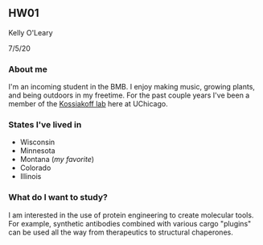 HW01
---
Kelly O'Leary

7/5/20

### About me

I'm an incoming student in the BMB. I enjoy making music, growing plants, and being outdoors in my freetime. For the past couple years I've been a member of the [Kossiakoff lab](https://kosslab.uchicago.edu/) here at UChicago.

### States I've lived in
* Wisconsin
* Minnesota
* Montana (_my favorite_)
* Colorado
* Illinois

### What do I want to study?
I am interested in the use of protein engineering to create molecular tools. For example, synthetic antibodies combined with various cargo "plugins" can be used all the way from therapeutics to structural chaperones. 

